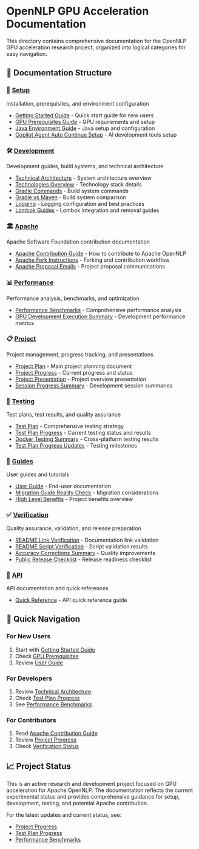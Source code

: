 # OpenNLP GPU Acceleration Documentation

This directory contains comprehensive documentation for the OpenNLP GPU acceleration research project, organized into logical categories for easy navigation.

## 📁 Documentation Structure

### 🚀 [Setup](./setup/)
Installation, prerequisites, and environment configuration
- [Getting Started Guide](./setup/getting_started.md) - Quick start guide for new users
- [GPU Prerequisites Guide](./setup/gpu_prerequisites_guide.md) - GPU requirements and setup
- [Java Environment Guide](./setup/java_environment_guide.md) - Java setup and configuration
- [Copilot Agent Auto Continue Setup](./setup/copilot_agent_auto_continue_setup.md) - AI development tools setup

### 🛠️ [Development](./development/)
Development guides, build systems, and technical architecture
- [Technical Architecture](./development/technical_architecture.md) - System architecture overview
- [Technologies Overview](./development/technologies_overview.md) - Technology stack details
- [Gradle Commands](./development/gradle-commands.md) - Build system commands
- [Gradle vs Maven](./development/gradle-vs-maven.md) - Build system comparison
- [Logging](./development/logging.md) - Logging configuration and best practices
- [Lombok Guides](./development/lombok-slf4j-guide.md) - Lombok integration and removal guides

### 🏛️ [Apache](./apache/)
Apache Software Foundation contribution documentation
- [Apache Contribution Guide](./apache/apache_contribution_guide.md) - How to contribute to Apache OpenNLP
- [Apache Fork Instructions](./apache/apache_fork_instructions.md) - Forking and contribution workflow
- [Apache Proposal Emails](./apache/apache_proposal_email_final.md) - Project proposal communications

### 📊 [Performance](./performance/)
Performance analysis, benchmarks, and optimization
- [Performance Benchmarks](./performance/performance_benchmarks.md) - Comprehensive performance analysis
- [GPU Development Execution Summary](./performance/gpu_development_execution_summary.md) - Development performance metrics

### 📋 [Project](./project/)
Project management, progress tracking, and presentations
- [Project Plan](./project/project_plan_main.md) - Main project planning document
- [Project Progress](./project/project_progress_main.md) - Current progress and status
- [Project Presentation](./project/project_presentation.md) - Project overview presentation
- [Session Progress Summary](./project/session_progress_summary.md) - Development session summaries

### 🧪 [Testing](./testing/)
Test plans, test results, and quality assurance
- [Test Plan](./testing/test_plan_main.md) - Comprehensive testing strategy
- [Test Plan Progress](./testing/test_plan_progress_main.md) - Current testing status and results
- [Docker Testing Summary](./testing/docker_testing_summary.md) - Cross-platform testing results
- [Test Plan Progress Updates](./testing/test_plan_progress_update_summary.md) - Testing milestones

### 📖 [Guides](./guides/)
User guides and tutorials
- [User Guide](./guides/user_guide.md) - End-user documentation
- [Migration Guide Reality Check](./guides/migration_guide_reality_check.md) - Migration considerations
- [High Level Benefits](./guides/high_level_benefits_reply.md) - Project benefits overview

### ✅ [Verification](./verification/)
Quality assurance, validation, and release preparation
- [README Link Verification](./verification/readme_link_verification_final.md) - Documentation link validation
- [README Script Verification](./verification/readme_script_verification.md) - Script validation results
- [Accuracy Corrections Summary](./verification/accuracy_corrections_summary.md) - Quality improvements
- [Public Release Checklist](./verification/public_release_checklist.md) - Release readiness checklist

### 🔧 [API](./api/)
API documentation and quick references
- [Quick Reference](./api/quick_reference.md) - API quick reference guide

## 🎯 Quick Navigation

### For New Users
1. Start with [Getting Started Guide](./setup/getting_started.md)
2. Check [GPU Prerequisites](./setup/gpu_prerequisites_guide.md)
3. Review [User Guide](./guides/user_guide.md)

### For Developers
1. Review [Technical Architecture](./development/technical_architecture.md)
2. Check [Test Plan Progress](./testing/test_plan_progress_main.md)
3. See [Performance Benchmarks](./performance/performance_benchmarks.md)

### For Contributors
1. Read [Apache Contribution Guide](./apache/apache_contribution_guide.md)
2. Review [Project Progress](./project/project_progress_main.md)
3. Check [Verification Status](./verification/public_release_checklist.md)

## 📈 Project Status

This is an active research and development project focused on GPU acceleration for Apache OpenNLP. The documentation reflects the current experimental status and provides comprehensive guidance for setup, development, testing, and potential Apache contribution.

For the latest updates and current status, see:
- [Project Progress](./project/project_progress_main.md)
- [Test Plan Progress](./testing/test_plan_progress_main.md)
- [Performance Benchmarks](./performance/performance_benchmarks.md)
